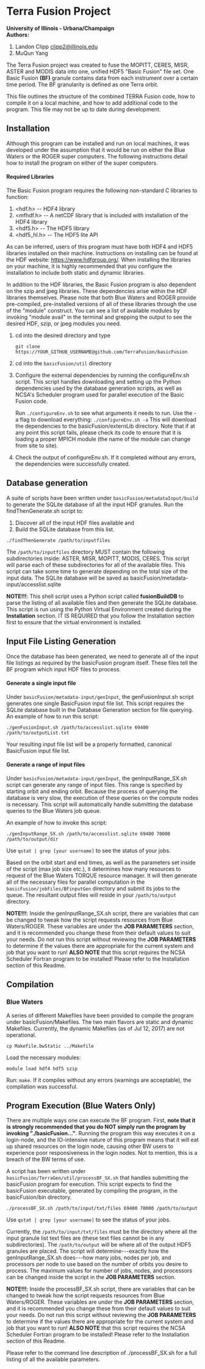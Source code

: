 # Terra Fusion Project
**University of Illinois - Urbana/Champaign**  
**Authors:**
  1. Landon Clipp <clipp2@illinois.edu>
  2. MuQun Yang
  
The Terra Fusion project was created to fuse the MOPITT, CERES, MISR, ASTER and MODIS data into one, unified HDF5 "Basic Fusion" file set. One Basic Fusion **(BF)** granule contains data from each instrument over a certain time period. The BF granularity is defined as one Terra orbit. 

This file outlines the structure of the combined TERRA Fusion code, how to compile it on a local machine, and how to add
additional code to the program. This file may not be up to date during development.

## Installation
Although this program can be installed and run on local machines, it was developed under the assumption that it would be run on either the Blue Waters or the ROGER super computers. The following instructions detail how to install the program on either of the super computers.

#### Required Libraries
The Basic Fusion program requires the following non-standard C libraries to function:

1. <hdf.h>  -- HDF4 library
1. <mfhdf.h> -- A netCDF library that is included with installation of the HDF4 library
1. <hdf5.h> -- The HDF5 library
1. <hdf5_hl.h> -- The HDF5 lite API

As can be inferred, users of this program must have both HDF4 and HDF5 libraries installed on their machine. Instructions on installing can be found at the HDF website: https://www.hdfgroup.org/. When installing the libraries on your machine, it is highly recommended that you configure the installation to include both static and dynamic libraries.

In addition to the HDF libraries, the Basic Fusion program is also dependent on the szip and jpeg libraries. These dependencies arise within the HDF libraries themselves. Please note that both Blue Waters and ROGER provide pre-compiled, pre-installed versions of all of these libraries through the use of the "module" construct. You can see a list of available modules by invoking "module avail" in the terminal and grepping the output to see the desired HDF, szip, or jpeg modules you need.


1. cd into the desired directory and type
    ```
    git clone https://YOUR_GITHUB_USERNAME@github.com/TerraFusion/basicFusion
    ```
1. cd into the `basicFusion/util` directory
1. Configure the external dependencies by running the configureEnv.sh script. This script handles downloading and setting up the Python dependencies used by the database generation scripts, as well as NCSA's Scheduler program used for parallel execution of the Basic Fusion code.  

    Run `./configureEnv.sh` to see what arguments it needs to run. Use the -a flag to download everything:
        ```
        ./configureEnv.sh -a
        ```
    This will download the dependencies to the basicFusion/externLib directory. Note that if at any point this script fails, please check its code to ensure that it is loading a proper MPICH module (the name of the module can change from site to site).
    
1. Check the output of configureEnv.sh. If it completed without any errors, the dependencies were successfully created.

## Database generation

A suite of scripts have been written under `basicFusion/metadataInput/build` to generate the SQLite database of all the input HDF granules. Run the findThenGenerate.sh script to:  
1. Discover all of the input HDF files available and  
2. Build the SQLite database from this list.

```
./findThenGenerate /path/to/inputfiles
```

The `/path/to/inputfiles` directory MUST contain the following subdirectories inside: ASTER, MISR, MOPITT, MODIS, CERES. This script will parse each of these subdirectories for all of the available files. This script can take some time to generate depending on the total size of the input data. The SQLite database will be saved as basicFusion/metadata-input/accesslist.sqlite

**NOTE!!!**: This shell script uses a Python script called **fusionBuildDB** to parse the listing of all available files and then generate the SQLite database. This script is run using the Python Virtual Environment created during the **Installation** section. IT IS REQUIRED that you follow the Installation section first to ensure that the virtual environment is installed.

## Input File Listing Generation

Once the database has been generated, we need to generate all of the input file listings as required by the basicFusion program itself. These files tell the BF program which input HDF files to process. 

#### Generate a single input file
Under `basicFusion/metadata-input/genInput`, the genFusionInput.sh script generates one single BasicFusion input file list. This script requires the SQLite database built in the Database Generation section for file querying. An example of how to run this script:

`./genFusionInput.sh /path/to/accesslist.sqlite 69400 /path/to/outputList.txt`

Your resulting input file list will be a properly formatted, canonical BasicFusion input file list.

#### Generate a range of input files
Under `basicFusion/metadata-input/genInput`, the genInputRange_SX.sh script can generate any range of input files. This range is specified by starting orbit and ending orbit. Because the process of querying the database is very slow, the execution of these queries on the compute nodes is necessary. This script will automatically handle submitting the database queries to the Blue Waters job queue.

An example of how to invoke this script:

```
./genInputRange_SX.sh /path/to/accesslist.sqlite 69400 70000 /path/to/output/dir
```

Use `qstat | grep [your username]` to see the status of your jobs.

Based on the orbit start and end times, as well as the parameters set inside of the script (max job size etc.), it determines how many resources to request of the Blue Waters TORQUE resource manager. It will then generate all of the necessary files for parallel computation in the `basicFusion/jobFiles/BFinputGen` directory and submit its jobs to the queue. The resultant output files will reside in your `/path/to/output` directory.

**NOTE!!!**: Inside the genInputRange_SX.sh script, there are variables that can be changed to tweak how the script requests resources from Blue Waters/ROGER. These variables are under the **JOB PARAMETERS** section, and it is recommended you change these from their default values to suit your needs. Do not run this script without reviewing the **JOB PARAMETERS** to determine if the values there are appropriate for the current system and job that you want to run! **ALSO NOTE** that this script requires the NCSA Scheduler Fortran program to be installed! Please refer to the Installation section of this Readme.

## Compilation
### Blue Waters
A series of different Makefiles have been provided to compile the program under basicFusion/Makefiles. The two main flavors are static and dynamic Makefiles. Currently, the dynamic Makefiles (as of Jul 12, 2017) are not operational.

```
cp Makefile.bwStatic ../Makefile
```
Load the necessary modules:
```
module load hdf4 hdf5 szip
```
Run: `make`. If it compiles without any errors (warnings are acceptable), the compilation was successful.


## Program Execution (Blue Waters Only)

There are multiple ways one can execute the BF program. First, **note that it is strongly recommended that you do NOT simply run the program by invoking "./basicFusion..."**. Running the program this way executes it on a login-node, and the IO-intensive nature of this program means that it will eat up shared resources on the login node, causing other BW users to experience poor responsiveness in the login nodes. Not to mention, this is a breach of the BW terms of use.

A script has been written under `basicFusion/TerraGen/util/processBF_SX.sh` that handles submitting the basicFusion program for execution. This script expects to find the basicFusion executable, generated by compiling the program, in the basicFusion/bin directory. 

```
./processBF_SX.sh /path/to/input/txt/files 69400 70000 /path/to/output
```
Use `qstat | grep [your username]` to see the status of your jobs.

Currently, the `/path/to/input/txt/files` must be the directory where all the input granule list text files are (these text files cannot be in any subdirectories). The `/path/to/output` will be where all of the output HDF5 granules are placed. The script will determine---exactly how the genInputRange_SX.sh does---how many jobs, nodes per job, and processors per node to use based on the number of orbits you desire to process. The maximum values for number of jobs, nodes, and processors can be changed inside the script in the **JOB PARAMETERS** section.

**NOTE!!!**: Inside the processBF_SX.sh script, there are variables that can be changed to tweak how the script requests resources from Blue Waters/ROGER. These variables are under the **JOB PARAMETERS** section, and it is recommended you change these from their default values to suit your needs. Do not run this script without reviewing the **JOB PARAMETERS** to determine if the values there are appropriate for the current system and job that you want to run! **ALSO NOTE** that this script requires the NCSA Scheduler Fortran program to be installed! Please refer to the Installation section of this Readme.

Please refer to the command line description of ./processBF_SX.sh for a full listing of all the available parameters.
